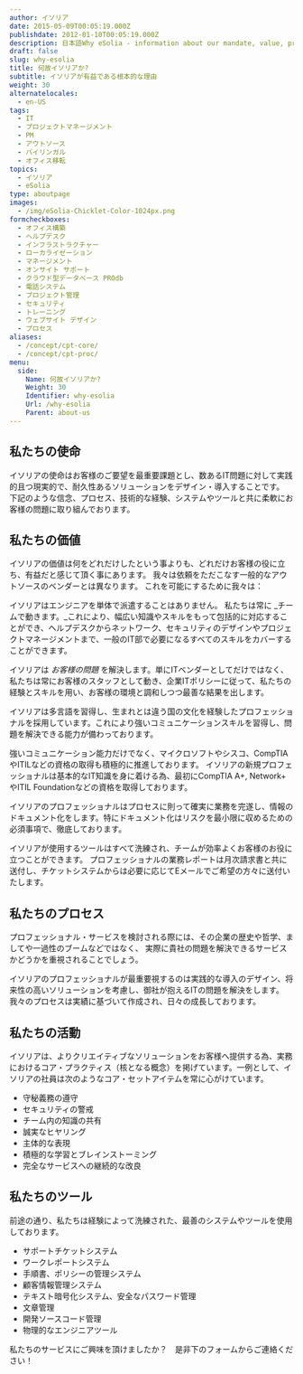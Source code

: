 ```yaml
---
author: イソリア
date: 2015-05-09T00:05:19.000Z
publishdate: 2012-01-10T00:05:19.000Z
description: 日本語Why eSolia - information about our mandate, value, process, practices and tools.
draft: false
slug: why-esolia
title: 何故イソリアか?
subtitle: イソリアが有益である根本的な理由
weight: 30
alternatelocales:
  - en-US
tags:
  - IT
  - プロジェクトマネージメント
  - PM
  - アウトソース
  - バイリンガル
  - オフィス移転
topics:
  - イソリア
  - eSolia
type: aboutpage
images:
  - /img/eSolia-Chicklet-Color-1024px.png
formcheckboxes:
  - オフィス構築
  - ヘルプデスク
  - インフラストラクチャー
  - ローカライゼーション
  - マネージメント
  - オンサイト サポート
  - クラウド型データベース PROdb
  - 電話システム
  - プロジェクト管理
  - セキュリティ
  - トレーニング
  - ウェブサイト デザイン
  - プロセス
aliases:
  - /concept/cpt-core/
  - /concept/cpt-proc/
menu:
  side:
    Name: 何故イソリアか?
    Weight: 30
    Identifier: why-esolia
    Url: /why-esolia
    Parent: about-us
---
```


## 私たちの使命

イソリアの使命はお客様のご要望を最重要課題とし、数あるIT問題に対して実践的且つ現実的で、耐久性あるソリューションをデザイン・導入することです。
下記のような信念、プロセス、技術的な経験、システムやツールと共に柔軟にお客様の問題に取り組んでおります。

## 私たちの価値

イソリアの価値は何をどれだけしたという事よりも、どれだけお客様の役に立ち、有益だと感じて頂く事にあります。
我々は依頼をただこなす一般的なアウトソースのベンダーとは異なります。
これを可能にするために我々は：

<i class="small mdi-social-people grey-text text-darken-2 left"></i> イソリアはエンジニアを単体で派遣することはありません。 私たちは常に _チームで動きます。_これにより、幅広い知識やスキルをもって包括的に対応することができ、ヘルプデスクからネットワーク、セキュリティのデザインやプロジェクトマネージメントまで、一般のIT部で必要になるすべてのスキルをカバーすることができます。

<i class="small mdi-hardware-security grey-text text-darken-2 left"></i> イソリアは _お客様の問題_ を解決します。単にITベンダーとしてだけではなく、私たちは常にお客様のスタッフとして動き、企業ITポリシーに従って、私たちの経験とスキルを用い、お客様の環境と調和しつつ最善な結果を出します。

<i class="small mdi-communication-forum grey-text text-darken-2 left"></i> イソリアは多言語を習得し、生まれとは違う国の文化を経験したプロフェッショナルを採用しています。これにより強いコミュニケーションスキルを習得し、問題を解決できる能力が備わっております。

<i class="small mdi-action-bookmark-outline grey-text text-darken-2 left"></i> 強いコミュニケーション能力だけでなく、マイクロソフトやシスコ、CompTIAやITILなどの資格の取得も積極的に推進しております。
イソリアの新規プロフェッショナルは基本的なIT知識を身に着ける為、最初にCompTIA A+, Network+ やITIL Foundationなどの資格を取得しております。

<i class="small mdi-editor-mode-edit grey-text text-darken-2 left"></i> イソリアのプロフェッショナルはプロセスに則って確実に業務を完遂し、情報のドキュメント化をします。特にドキュメント化はリスクを最小限に収めるための必須事項で、徹底しております。

<i class="small mdi-toggle-check-box grey-text text-darken-2 left"></i> イソリアが使用するツールはすべて洗練され、チームが効率よくお客様のお役に立つことができます。
プロフェッショナルの業務レポートは月次請求書と共に送付し、チケットシステムからは必要に応じてEメールでご希望の方々に送付いたします。

## 私たちのプロセス

プロフェッショナル・サービスを検討される際には、その企業の歴史や哲学、ましてや一過性のブームなどではなく、
実際に貴社の問題を解決できるサービスかどうかを重視されることでしょう。

イソリアのプロフェッショナルが最重要視するのは実践的な導入のデザイン、将来性の高いソリューションを考慮し、御社が抱えるITの問題を解決をします。
我々のプロセスは実績に基づいて作成され、日々の成長しております。

## 私たちの活動

イソリアは、よりクリエイティブなソリューションをお客様へ提供する為、実務におけるコア・プラクティス（核となる概念）を掲げています。一例として、イソリアの社員は次のようなコア・セットアイテムを常に心がけています。

* 守秘義務の遵守
* セキュリティの警戒
* チーム内の知識の共有
* 誠実なヒヤリング
* 主体的な表現
* 積極的な学習とブレインストーミング
* 完全なサービスへの継続的な改良

## 私たちのツール

前途の通り、私たちは経験によって洗練された、最善のシステムやツールを使用しております。

* サポートチケットシステム
* ワークレポートシステム
* 手順書、ポリシーの管理システム
* 顧客情報管理システム
* テキスト暗号化システム、安全なパスワード管理
* 文章管理
* 開発ソースコード管理
* 物理的なエンジニアツール

私たちのサービスにご興味を頂けましたか？　是非下のフォームからご連絡ください！
